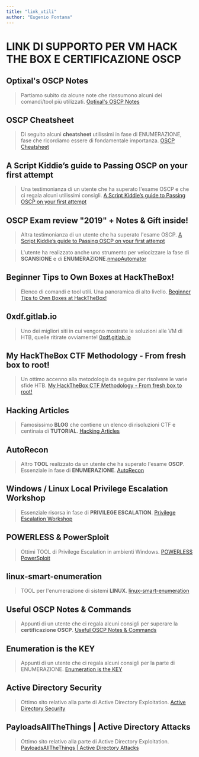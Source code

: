 ```yaml
---
title: "link_utili"
author: "Eugenio Fontana"
---
```


# LINK DI SUPPORTO PER VM HACK THE BOX E CERTIFICAZIONE OSCP

## Optixal's OSCP Notes

> Partiamo subito da alcune note che riassumono alcuni dei comandi/tool più utilizzati. [Optixal's OSCP Notes](https://github.com/Optixal/OSCP-PWK-Notes-Public)

## OSCP Cheatsheet

> Di seguito alcuni **cheatsheet** utilissimi in fase di ENUMERAZIONE, fase che ricordiamo essere di fondamentale importanza. [OSCP Cheatsheet](https://medium.com/oscp-cheatsheet/oscp-cheatsheet-6c80b9fa8d7e)

## A Script Kiddie’s guide to Passing OSCP on your first attempt

> Una testimonianza di un utente che ha superato l'esame OSCP e che ci regala alcuni utilissimi consigli. [A Script Kiddie’s guide to Passing OSCP on your first attempt](https://forum.hackthebox.eu/discussion/1730/a-script-kiddie-s-guide-to-passing-oscp-on-your-first-attempt)

## OSCP Exam review "2019" + Notes & Gift inside!

> Altra testimonianza di un utente che ha superato l'esame OSCP. [A Script Kiddie’s guide to Passing OSCP on your first attempt](https://forum.hackthebox.eu/discussion/1730/a-script-kiddie-s-guide-to-passing-oscp-on-your-first-attempt)

> L'utente ha realizzato anche uno strumento per velocizzare la fase di **SCANSIONE** e di **ENUMERAZIONE**.[nmapAutomator](https://github.com/21y4d/nmapAutomator)


## Beginner Tips to Own Boxes at HackTheBox!

> Elenco di comandi e tool utili. Una panoramica di alto livello. [Beginner Tips to Own Boxes at HackTheBox!](https://medium.com/bug-bounty-hunting/beginner-tips-to-own-boxes-at-hackthebox-9ae3fec92a96)

## 0xdf.gitlab.io

> Uno dei migliori siti in cui vengono mostrate le soluzioni alle VM di HTB, quelle ritirate ovviamente! [0xdf.gitlab.io](https://0xdf.gitlab.io/)

## My HackTheBox CTF Methodology - From fresh box to root!

> Un ottimo accenno alla metodologia da seguire per risolvere le varie sfide HTB. [My HackTheBox CTF Methodology - From fresh box to root!](https://0x00sec.org/t/my-hackthebox-ctf-methodology-from-fresh-box-to-root/13980)

## Hacking Articles

> Famosissimo **BLOG** che contiene un elenco di risoluzioni CTF e centinaia di **TUTORIAL**. [Hacking Articles](https://www.hackingarticles.in/penetration-testing/)

## AutoRecon

> Altro **TOOL** realizzato da un utente che ha superato l'esame **OSCP**. Essenziale in fase di **ENUMERAZIONE**. [AutoRecon](https://github.com/Tib3rius/AutoRecon)

## Windows / Linux Local Privilege Escalation Workshop

> Essenziale risorsa in fase di **PRIVILEGE ESCALATION**. [Privilege Escalation Workshop](https://github.com/sagishahar/lpeworkshop)

## POWERLESS & PowerSploit

> Ottimi TOOL di Privilege Escalation in ambienti Windows. 
[POWERLESS](https://github.com/M4ximuss/Powerless)
[PowerSploit](https://github.com/PowerShellMafia/PowerSploit)

## linux-smart-enumeration

> TOOL per l'enumerazione di sistemi **LINUX**. [linux-smart-enumeration](https://github.com/diego-treitos/linux-smart-enumeration)

## Useful OSCP Notes & Commands

> Appunti di un utente che ci regala alcuni consigli per superare la **certificazione OSCP**. [Useful OSCP Notes & Commands](https://medium.com/@falconspy/useful-oscp-notes-commands-d71b5eda7b02)

## Enumeration is the KEY

> Appunti di un utente che ci regala alcuni consigli per la parte di ENUMERAZIONE. [Enumeration is the KEY](http://virgil-cj.blogspot.com/2018/02/enumeration-is-key_6.html)

## Active Directory Security

> Ottimo sito relativo alla parte di Active Directory Exploitation. [Active Directory Security](https://adsecurity.org/?page_id=4031)

## PayloadsAllTheThings | Active Directory Attacks

> Ottimo sito relativo alla parte di Active Directory Exploitation. [PayloadsAllTheThings | Active Directory Attacks](https://github.com/swisskyrepo/PayloadsAllTheThings/blob/master/Methodology%20and%20Resources/Active%20Directory%20Attack.md)
